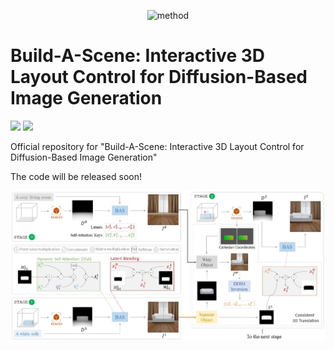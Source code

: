 <p align="center">
<img src="https://github.com/abdo-eldesokey/build-a-scene/blob/gh-page/static/images/favicon.ico" alt="method" width="100">
</p>

# Build-A-Scene: Interactive 3D Layout Control for Diffusion-Based Image Generation
<a href='https://abdo-eldesokey.github.io/build-a-scene/'><img src='https://img.shields.io/badge/Project-Page-Green'></a>
<a href='https://arxiv.org/abs/2408.14819'><img src='https://img.shields.io/badge/ArXiv-2408.14819-red'></a> 


Official repository for "Build-A-Scene: Interactive 3D Layout Control for Diffusion-Based Image Generation"

The code will be released soon!


<p align="center">
<img src="https://github.com/abdo-eldesokey/build-a-scene/blob/gh-page/static/images/method.jpg" alt="method" width=900>
</p>
